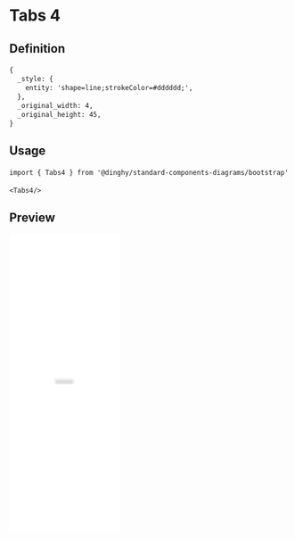 # Tabs 4

## Definition

```
{
  _style: { 
    entity: 'shape=line;strokeColor=#dddddd;',
  },
  _original_width: 4,
  _original_height: 45,
}
```

## Usage

```
import { Tabs4 } from '@dinghy/standard-components-diagrams/bootstrap'

<Tabs4/>
```

## Preview

<img src="./tabs-4.png" width="200"/>
